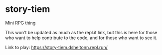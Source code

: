 # story-tiem
Mini RPG thing

This won't be updated as much as the repl.it link, but this is here for those who want to help contribute to the code,
and for those who want to see it.

Link to play: https://story-tiem.dsheltonn.repl.run/
